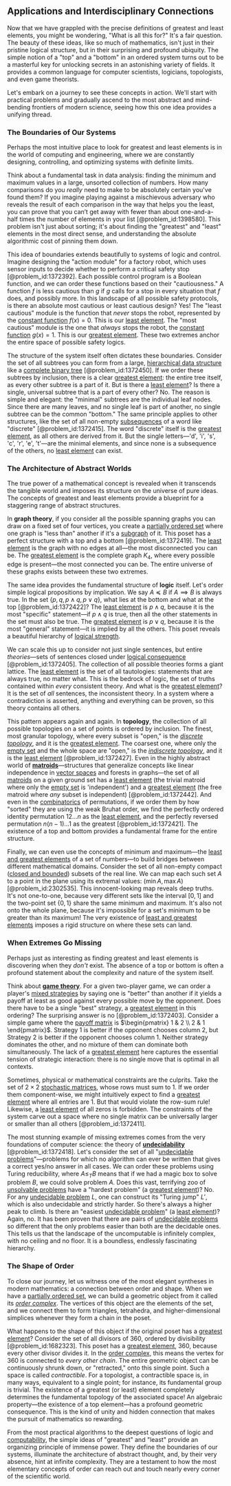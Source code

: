 ## Applications and Interdisciplinary Connections

Now that we have grappled with the precise definitions of greatest and least elements, you might be wondering, "What is all this for?" It's a fair question. The beauty of these ideas, like so much of mathematics, isn't just in their pristine logical structure, but in their surprising and profound ubiquity. The simple notion of a "top" and a "bottom" in an ordered system turns out to be a masterful key for unlocking secrets in an astonishing variety of fields. It provides a common language for computer scientists, logicians, topologists, and even game theorists.

Let's embark on a journey to see these concepts in action. We'll start with practical problems and gradually ascend to the most abstract and mind-bending frontiers of modern science, seeing how this one idea provides a unifying thread.

### The Boundaries of Our Systems

Perhaps the most intuitive place to look for greatest and least elements is in the world of computing and engineering, where we are constantly designing, controlling, and optimizing systems with definite limits.

Think about a fundamental task in data analysis: finding the minimum and maximum values in a large, unsorted collection of numbers. How many comparisons do you *really* need to make to be absolutely certain you've found them? If you imagine playing against a mischievous adversary who reveals the result of each comparison in the way that helps you the least, you can prove that you can’t get away with fewer than about one-and-a-half times the number of elements in your list [@problem_id:1398580]. This problem isn't just about sorting; it's about finding the "greatest" and "least" elements in the most direct sense, and understanding the absolute algorithmic cost of pinning them down.

This idea of boundaries extends beautifully to systems of logic and control. Imagine designing the "action module" for a factory robot, which uses sensor inputs to decide whether to perform a critical safety stop [@problem_id:1372392]. Each possible control program is a Boolean function, and we can order these functions based on their "cautiousness." A function $f$ is less cautious than $g$ if $g$ calls for a stop in every situation that $f$ does, and possibly more. In this landscape of all possible safety protocols, is there an absolute most cautious or least cautious design? Yes! The "least cautious" module is the function that *never* stops the robot, represented by the [constant function](@article_id:151566) $f(x) = 0$. This is our [least element](@article_id:264524). The "most cautious" module is the one that *always* stops the robot, the [constant function](@article_id:151566) $g(x) = 1$. This is our [greatest element](@article_id:276053). These two extremes anchor the entire space of possible safety logics.

The structure of the system itself often dictates these boundaries. Consider the set of all subtrees you can form from a large, [hierarchical data structure](@article_id:261703) like a [complete binary tree](@article_id:633399) [@problem_id:1372450]. If we order these subtrees by inclusion, there is a clear [greatest element](@article_id:276053): the entire tree itself, as every other subtree is a part of it. But is there a [least element](@article_id:264524)? Is there a single, universal subtree that is a part of every other? No. The reason is simple and elegant: the "minimal" subtrees are the individual leaf nodes. Since there are many leaves, and no single leaf is part of another, no single subtree can be the common "bottom." The same principle applies to other structures, like the set of all non-empty [subsequences](@article_id:147208) of a word like "discrete" [@problem_id:1372415]. The word "discrete" itself is the [greatest element](@article_id:276053), as all others are derived from it. But the single letters—'d', 'i', 's', 'c', 'r', 'e', 't'—are the minimal elements, and since none is a subsequence of the others, no [least element](@article_id:264524) can exist.

### The Architecture of Abstract Worlds

The true power of a mathematical concept is revealed when it transcends the tangible world and imposes its structure on the universe of pure ideas. The concepts of greatest and least elements provide a blueprint for a staggering range of abstract structures.

In **graph theory**, if you consider all the possible spanning graphs you can draw on a fixed set of four vertices, you create a [partially ordered set](@article_id:154508) where one graph is "less than" another if it's a [subgraph](@article_id:272848) of it. This poset has a perfect structure with a top and a bottom [@problem_id:1372419]. The [least element](@article_id:264524) is the graph with no edges at all—the most disconnected you can be. The [greatest element](@article_id:276053) is the complete graph $K_4$, where every possible edge is present—the most connected you can be. The entire universe of these graphs exists between these two extremes.

The same idea provides the fundamental structure of **logic** itself. Let's order simple logical propositions by implication. We say $A \preceq B$ if $A \implies B$ is always true. In the set $\{p, q, p \land q, p \lor q\}$, what lies at the bottom and what at the top [@problem_id:1372422]? The [least element](@article_id:264524) is $p \land q$, because it is the most "specific" statement—if $p \land q$ is true, then all the other statements in the set must also be true. The [greatest element](@article_id:276053) is $p \lor q$, because it is the most "general" statement—it is implied by all the others. This poset reveals a beautiful hierarchy of [logical strength](@article_id:153567).

We can scale this up to consider not just single sentences, but entire *theories*—sets of sentences closed under [logical consequence](@article_id:154574) [@problem_id:1372405]. The collection of all possible theories forms a giant lattice. The [least element](@article_id:264524) is the set of all tautologies: statements that are always true, no matter what. This is the bedrock of logic, the set of truths contained within *every* consistent theory. And what is the [greatest element](@article_id:276053)? It is the set of *all* sentences, the inconsistent theory. In a system where a contradiction is asserted, anything and everything can be proven, so this theory contains all others.

This pattern appears again and again. In **topology**, the collection of all possible topologies on a set of points is ordered by inclusion. The finest, most granular topology, where every subset is "open," is the *[discrete topology](@article_id:152128)*, and it is the [greatest element](@article_id:276053). The coarsest one, where only the [empty set](@article_id:261452) and the whole space are "open," is the *[indiscrete topology](@article_id:149110)*, and it is the [least element](@article_id:264524) [@problem_id:1372427]. Even in the highly abstract world of **[matroids](@article_id:272628)**—structures that generalize concepts like linear independence in [vector spaces](@article_id:136343) and forests in graphs—the set of all [matroids](@article_id:272628) on a given ground set has a [least element](@article_id:264524) (the trivial matroid where only the [empty set](@article_id:261452) is 'independent') and a [greatest element](@article_id:276053) (the free matroid where *any* subset is independent) [@problem_id:1372442]. And even in the [combinatorics](@article_id:143849) of permutations, if we order them by how "sorted" they are using the weak Bruhat order, we find the perfectly ordered identity permutation $12\dots n$ as the [least element](@article_id:264524), and the perfectly reversed permutation $n(n-1)\dots 1$ as the greatest [@problem_id:1372421]. The existence of a top and bottom provides a fundamental frame for the entire structure.

Finally, we can even use the concepts of minimum and maximum—the [least and greatest elements](@article_id:262835) of a set of numbers—to build bridges between different mathematical domains. Consider the set of all non-empty compact ([closed and bounded](@article_id:140304)) subsets of the real line. We can map each such set $A$ to a point in the plane using its extremal values: $(\min A, \max A)$ [@problem_id:2302535]. This innocent-looking map reveals deep truths. It's not one-to-one, because very different sets like the interval $[0, 1]$ and the two-point set $\{0, 1\}$ share the same minimum and maximum. It's also not onto the whole plane, because it's impossible for a set's minimum to be greater than its maximum! The very existence of [least and greatest elements](@article_id:262835) imposes a rigid structure on where these sets can land.

### When Extremes Go Missing

Perhaps just as interesting as finding greatest and least elements is discovering when they *don't* exist. The absence of a top or bottom is often a profound statement about the complexity and nature of the system itself.

Think about **[game theory](@article_id:140236)**. For a given two-player game, we can order a player's [mixed strategies](@article_id:276358) by saying one is "better" than another if it yields a payoff at least as good against every possible move by the opponent. Does there have to be a single "best" strategy, a [greatest element](@article_id:276053) in this ordering? The surprising answer is no [@problem_id:1372403]. Consider a simple game where the [payoff matrix](@article_id:138277) is $\begin{pmatrix} 1 & 2 \\ 2 & 1 \end{pmatrix}$. Strategy 1 is better if the opponent chooses column 2, but Strategy 2 is better if the opponent chooses column 1. Neither strategy dominates the other, and no mixture of them can dominate both simultaneously. The lack of a [greatest element](@article_id:276053) here captures the essential tension of strategic interaction: there is no single move that is optimal in all contexts.

Sometimes, physical or mathematical constraints are the culprits. Take the set of $2 \times 2$ [stochastic matrices](@article_id:151947), whose rows must sum to 1. If we order them component-wise, we might intuitively expect to find a [greatest element](@article_id:276053) where all entries are 1. But that would violate the row-sum rule! Likewise, a [least element](@article_id:264524) of all zeros is forbidden. The constraints of the system carve out a space where no single matrix can be universally larger or smaller than all others [@problem_id:1372411].

The most stunning example of missing extremes comes from the very foundations of computer science: the theory of **[undecidability](@article_id:145479)** [@problem_id:1372418]. Let's consider the set of all "[undecidable problems](@article_id:144584)"—problems for which no algorithm can ever be written that gives a correct yes/no answer in all cases. We can order these problems using Turing reducibility, where $A \le_T B$ means that if we had a magic box to solve problem $B$, we could solve problem $A$. Does this vast, terrifying zoo of [unsolvable problems](@article_id:153308) have a "hardest problem" (a [greatest element](@article_id:276053))? No. For any [undecidable problem](@article_id:271087) $L$, one can construct its "Turing jump" $L'$, which is also undecidable and strictly harder. So there's always a higher peak to climb. Is there an "easiest [undecidable problem](@article_id:271087)" (a [least element](@article_id:264524))? Again, no. It has been proven that there are pairs of [undecidable problems](@article_id:144584) so different that the only problems easier than both are the decidable ones. This tells us that the landscape of the uncomputable is infinitely complex, with no ceiling and no floor. It is a boundless, endlessly fascinating hierarchy.

### The Shape of Order

To close our journey, let us witness one of the most elegant syntheses in modern mathematics: a connection between order and shape. When we have a [partially ordered set](@article_id:154508), we can build a geometric object from it called its *[order complex](@article_id:267759)*. The vertices of this object are the elements of the set, and we connect them to form triangles, tetrahedra, and higher-dimensional simplices whenever they form a chain in the poset.

What happens to the shape of this object if the original poset has a [greatest element](@article_id:276053)? Consider the set of all divisors of 360, ordered by divisibility [@problem_id:1682323]. This poset has a [greatest element](@article_id:276053), 360, because every other divisor divides it. In the [order complex](@article_id:267759), this means the vertex for 360 is connected to *every other chain*. The entire geometric object can be continuously shrunk down, or "retracted," onto this single point. Such a space is called *contractible*. For a topologist, a contractible space is, in many ways, equivalent to a single point; for instance, its fundamental group is trivial. The existence of a greatest (or least) element completely determines the fundamental topology of the associated space! An algebraic property—the existence of a top element—has a profound geometric consequence. This is the kind of unity and hidden connection that makes the pursuit of mathematics so rewarding.

From the most practical algorithms to the deepest questions of logic and [computability](@article_id:275517), the simple ideas of "greatest" and "least" provide an organizing principle of immense power. They define the boundaries of our systems, illuminate the architecture of abstract thought, and, by their very absence, hint at infinite complexity. They are a testament to how the most elementary concepts of order can reach out and touch nearly every corner of the scientific world.